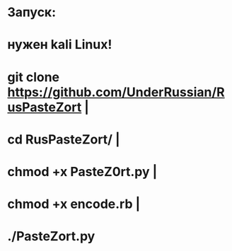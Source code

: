 # Запуск:
# нужен kali Linux!
# git clone https://github.com/UnderRussian/RusPasteZort | 
# cd RusPasteZort/ | 
# chmod +x PasteZ0rt.py | 
# chmod +x encode.rb | 
# ./PasteZort.py

